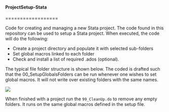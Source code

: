 #### ProjectSetup-Stata
==================

Code for creating and managing a new Stata project. The code found in this repository can be used to setup a Stata project.  When executed, the code will do the following:
* Create a project directory and populate it with selected sub-folders
* Set global macros linked to each folder
* Check and install a list of required .ados (optional).

The typical file folder structure is shown below. The coded is drafted such that the 00_SetupGlobalsFolders can be run whenever one wishes to set global macros. It will not write over existing folders with the same names. 

<img src = "https://cloud.githubusercontent.com/assets/5873344/4596019/df250c56-509e-11e4-9a01-7416c09a24e4.png">

When finished with a project run the `99_CleanUp.do` to remove any empty folders. It runs on the same global macros defined in the setup file. 
